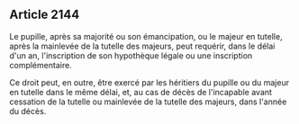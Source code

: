 Article 2144
----
Le pupille, après sa majorité ou son émancipation, ou le majeur en tutelle,
après la mainlevée de la tutelle des majeurs, peut requérir, dans le délai d'un
an, l'inscription de son hypothèque légale ou une inscription complémentaire.

Ce droit peut, en outre, être exercé par les héritiers du pupille ou du majeur
en tutelle dans le même délai, et, au cas de décès de l'incapable avant
cessation de la tutelle ou mainlevée de la tutelle des majeurs, dans l'année du
décès.
